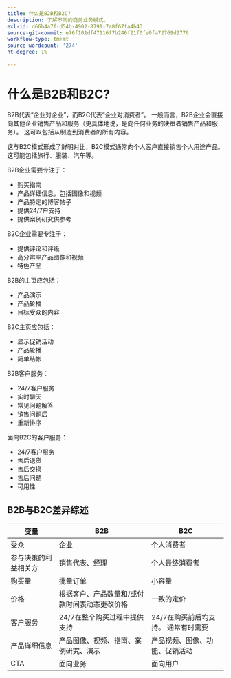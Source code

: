 ```yaml
---
title: 什么是B2B和B2C?
description: 了解不同的商务业务模式。
exl-id: d66b4a7f-d54b-4902-8791-7a8f67fa4b43
source-git-commit: e76f101df47116f7b246f21f0fe0fa72769d2776
workflow-type: tm+mt
source-wordcount: '274'
ht-degree: 1%

---
```


# 什么是B2B和B2C?

B2B代表“企业对企业”，而B2C代表“企业对消费者”。 一般而言，B2B企业会直接向其他企业销售产品和服务（更具体地说，是向任何业务的决策者销售产品和服务）。 这可以包括从制造到消费者的所有内容。

这与B2C模式形成了鲜明对比，B2C模式通常向个人客户直接销售个人用途产品。 这可能包括旅行、服装、汽车等。

B2B企业需要专注于：

- 购买指南
- 产品详细信息，包括图像和视频
- 产品特定的博客帖子
- 提供24/7户支持
- 提供案例研究供参考

B2C企业需要专注于：

- 提供评论和评级
- 高分辨率产品图像和视频
- 特色产品

B2B的主页应包括：

- 产品演示
- 产品轮播
- 目标受众的内容

B2C主页应包括：

- 显示促销活动
- 产品轮播
- 简单结帐

B2B客户服务：

- 24/7客户服务
- 实时聊天
- 常见问题解答
- 销售问题后
- 重新排序

面向B2C的客户服务：

- 24/7客户服务
- 售后退货
- 售后交换
- 售后问题
- 可用性

## B2B与B2C差异综述

| 变量 | B2B | B2C |
|----------|-----|-----|
| 受众 | 企业 | 个人消费者 |
| 参与决策的利益相关方 | 销售代表、经理 | 个人最终消费者 |
| 购买量 | 批量订单 | 小容量 |
| 价格 | 根据客户、产品数量和/或付款时间表动态更改价格 | 一致的定价 |
| 客户服务 | 24/7在整个购买过程中提供支持 | 24/7在购买前后均支持。 通常有时需要 |
| 产品详细信息 | 产品图像、视频、指南、案例研究、演示 | 产品视频、图像、功能、促销活动 |
| CTA | 面向业务 | 面向用户 |
